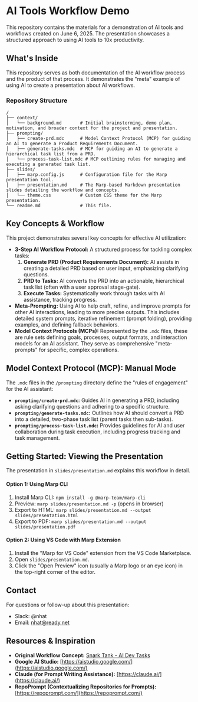 # AI Tools Workflow Demo

This repository contains the materials for a demonstration of AI tools and workflows created on June 6, 2025. The presentation showcases a structured approach to using AI tools to 10x productivity.

## What's Inside

This repository serves as both documentation of the AI workflow process and the product of that process. It demonstrates the "meta" example of using AI to create a presentation about AI workflows.

### Repository Structure

```
/
├── context/
│   └── background.md       # Initial brainstorming, demo plan, motivation, and broader context for the project and presentation.
├── prompting/
│   ├── create-prd.mdc      # Model Context Protocol (MCP) for guiding an AI to generate a Product Requirements Document.
│   ├── generate-tasks.mdc  # MCP for guiding an AI to generate a hierarchical task list from a PRD.
│   └── process-task-list.mdc # MCP outlining rules for managing and executing a generated task list.
├── slides/
│   ├── marp.config.js      # Configuration file for the Marp presentation tool.
│   ├── presentation.md     # The Marp-based Markdown presentation slides detailing the workflow and concepts.
│   └── theme.css           # Custom CSS theme for the Marp presentation.
└── readme.md               # This file.
```

## Key Concepts & Workflow

This project demonstrates several key concepts for effective AI utilization:

*   **3-Step AI Workflow Protocol:** A structured process for tackling complex tasks:
    1.  **Generate PRD (Product Requirements Document):** AI assists in creating a detailed PRD based on user input, emphasizing clarifying questions.
    2.  **PRD to Tasks:** AI converts the PRD into an actionable, hierarchical task list (often with a user approval stage-gate).
    3.  **Execute Tasks:** Systematically work through tasks with AI assistance, tracking progress.
*   **Meta-Prompting:** Using AI to help craft, refine, and improve prompts for other AI interactions, leading to more precise outputs. This includes detailed system prompts, iterative refinement (prompt folding), providing examples, and defining fallback behaviors.
*   **Model Context Protocols (MCPs):** Represented by the `.mdc` files, these are rule sets defining goals, processes, output formats, and interaction models for an AI assistant. They serve as comprehensive "meta-prompts" for specific, complex operations.

## Model Context Protocol (MCP): Manual Mode

The `.mdc` files in the `/prompting` directory define the "rules of engagement" for the AI assistant:

*   **`prompting/create-prd.mdc`:** Guides AI in generating a PRD, including asking clarifying questions and adhering to a specific structure.
*   **`prompting/generate-tasks.mdc`:** Outlines how AI should convert a PRD into a detailed, two-phase task list (parent tasks then sub-tasks).
*   **`prompting/process-task-list.mdc`:** Provides guidelines for AI and user collaboration during task execution, including progress tracking and task management.

## Getting Started: Viewing the Presentation

The presentation in `slides/presentation.md` explains this workflow in detail.

#### Option 1: Using Marp CLI
1.  Install Marp CLI: `npm install -g @marp-team/marp-cli`
2.  Preview: `marp slides/presentation.md -p` (opens in browser)
3.  Export to HTML: `marp slides/presentation.md --output slides/presentation.html`
4.  Export to PDF: `marp slides/presentation.md --output slides/presentation.pdf`

#### Option 2: Using VS Code with Marp Extension
1.  Install the "Marp for VS Code" extension from the VS Code Marketplace.
2.  Open `slides/presentation.md`.
3.  Click the "Open Preview" icon (usually a Marp logo or an eye icon) in the top-right corner of the editor.

## Contact

For questions or follow-up about this presentation:
- Slack: @nhat
- Email: nhat@ready.net

## Resources & Inspiration

*   **Original Workflow Concept:** [Snark Tank - AI Dev Tasks](https://github.com/snarktank/ai-dev-tasks)
*   **Google AI Studio:** [https://aistudio.google.com/](https://aistudio.google.com/)
*   **Claude (for Prompt Writing Assistance):** [https://claude.ai/](https://claude.ai/)
*   **RepoPrompt (Contextualizing Repositories for Prompts):** [https://repoprompt.com/](https://repoprompt.com/)
